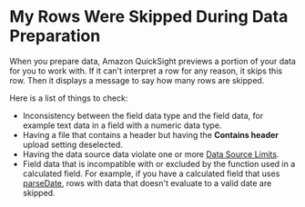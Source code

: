 # My Rows Were Skipped During Data Preparation<a name="troubleshooting-skipped-rows"></a>

When you prepare data, Amazon QuickSight previews a portion of your data for you to work with\. If it can't interpret a row for any reason, it skips this row\. Then it displays a message to say how many rows are skipped\.

Here is a list of things to check:
+ Inconsistency between the field data type and the field data, for example text data in a field with a numeric data type\.
+ Having a file that contains a header but having the **Contains header** upload setting deselected\.
+ Having the data source data violate one or more [Data Source Limits](data-source-limits.md)\.
+ Field data that is incompatible with or excluded by the function used in a calculated field\. For example, if you have a calculated field that uses [parseDate](parseDate-function.md), rows with data that doesn't evaluate to a valid date are skipped\.